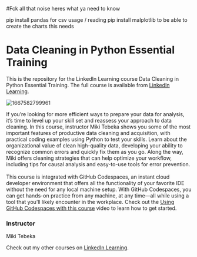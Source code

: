 #Fck all that noise heres what ya need to know

pip install pandas for csv usage / reading
pip install malplotlib to be able to create the charts this needs

# Data Cleaning in Python Essential Training

This is the repository for the LinkedIn Learning course Data Cleaning in Python Essential Training. The full course is available from [LinkedIn Learning][lil-course-url].

![1667582799961](https://user-images.githubusercontent.com/28540243/200747823-e4b24a18-e1ae-4075-bb04-02e4b8cd9da3.jpeg)

If you’re looking for more efficient ways to prepare your data for analysis, it’s time to level up your skill set and reassess your approach to data cleaning. In this course, instructor Miki Tebeka shows you some of the most important features of productive data cleaning and acquisition, with practical coding examples using Python to test your skills. Learn about the organizational value of clean high-quality data, developing your ability to recognize common errors and quickly fix them as you go. Along the way, Miki offers cleaning strategies that can help optimize your workflow, including tips for causal analysis and easy-to-use tools for error prevention.<br><br>This course is integrated with GitHub Codespaces, an instant cloud developer environment that offers all the functionality of your favorite IDE without the need for any local machine setup. With GitHub Codespaces, you can get hands-on practice from any machine, at any time—all while using a tool that you’ll likely encounter in the workplace. Check out the [Using GitHub Codespaces with this course][gcs-video-url] video to learn how to get started.

### Instructor

Miki Tebeka

Check out my other courses on [LinkedIn Learning](https://www.linkedin.com/learning/instructors/miki-tebeka?u=104).

[lil-course-url]: https://www.linkedin.com/learning/data-cleaning-in-python-essential-training-17061364
[lil-thumbnail-url]: https://media.licdn.com/dms/image/D560DAQG16fbd1_fa8w/learning-public-crop_675_1200/0/1667582799961?e=1668438000&v=beta&t=wG4qKGD3CPgQCIjuYQO0LDhzg-mAPknzJD95dhVeiEg
[gcs-video-url]: https://www.linkedin.com/learning/data-cleaning-in-python-essential-training-17061364/using-github-codespaces-with-this-course
